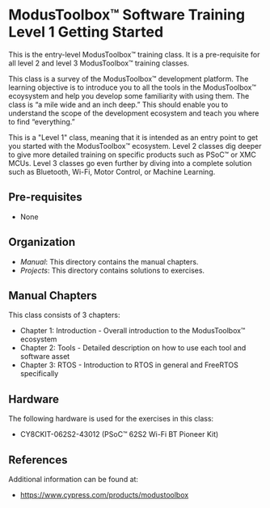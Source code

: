 # ModusToolbox™ Software Training Level 1 Getting Started

This is the entry-level ModusToolbox™ training class. It is a pre-requisite for all level 2 and level 3 ModusToolbox™ training classes.

This class is a survey of the ModusToolbox™ development platform.  The learning objective is to introduce you to all the tools in the ModusToolbox™ ecoysystem and help you develop some familiarity with using them.  The class is “a mile wide and an inch deep.”  This should enable you to understand the scope of the development ecosystem and teach you where to find “everything.”

This is a "Level 1" class, meaning that it is intended as an entry point to get you started with the ModusToolbox™ ecosystem. Level 2 classes dig deeper to give more detailed training on specific products such as PSoC™ or XMC MCUs. Level 3 classes go even further by diving into a complete solution such as Bluetooth, Wi-Fi, Motor Control, or Machine Learning.

## Pre-requisites

- None

## Organization

- *Manual*:    This directory contains the manual chapters.
- *Projects*:  This directory contains solutions to exercises.

## Manual Chapters

This class consists of 3 chapters:
- Chapter 1: Introduction - Overall introduction to the ModusToolbox™ ecosystem
- Chapter 2: Tools - Detailed description on how to use each tool and software asset
- Chapter 3: RTOS - Introduction to RTOS in general and FreeRTOS specifically

## Hardware

The following hardware is used for the exercises in this class:

- CY8CKIT-062S2-43012 (PSoC™ 62S2 Wi-Fi BT Pioneer Kit)

## References

Additional information can be found at:
- https://www.cypress.com/products/modustoolbox 
